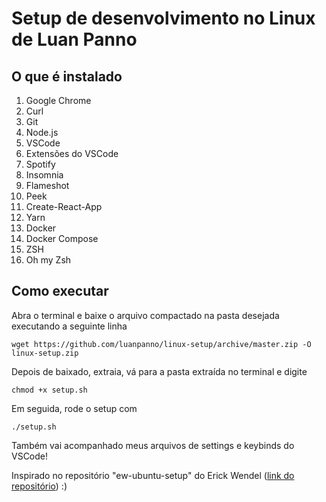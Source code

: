 # Setup de desenvolvimento no Linux de Luan Panno

## O que é instalado
1. Google Chrome
2. Curl
3. Git
4. Node.js
5. VSCode
6. Extensões do VSCode
7. Spotify
8. Insomnia
9. Flameshot
10. Peek
11. Create-React-App
12. Yarn
13. Docker
14. Docker Compose
15. ZSH
16. Oh my Zsh

## Como executar
Abra o terminal e baixe o arquivo compactado na pasta desejada executando a seguinte linha

    wget https://github.com/luanpanno/linux-setup/archive/master.zip -O linux-setup.zip

Depois de baixado, extraia, vá para a pasta extraída no terminal e digite

    chmod +x setup.sh

Em seguida, rode o setup com

    ./setup.sh
    
Também vai acompanhado meus arquivos de settings e keybinds do VSCode!

Inspirado no repositório "ew-ubuntu-setup" do Erick Wendel ([link do repositório](https://github.com/ErickWendel/ew-ubuntu-setup)) :)
